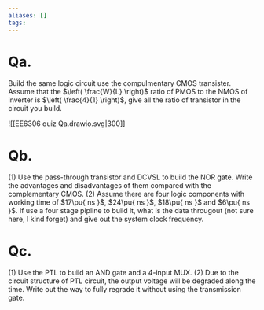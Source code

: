 ```yaml
---
aliases: []
tags:
---
```

# Qa.

Build the same logic circuit use the compulmentary CMOS transister. Assume that the $\left( \frac{W}{L} \right)$ ratio of PMOS to the NMOS of inverter is $\left( \frac{4}{1} \right)$, give all the ratio of transistor in the circuit you build.

![[EE6306 quiz Qa.drawio.svg|300]]

# Qb. 

(1) Use the pass-through transistor and DCVSL to build the NOR gate. Write the advantages and disadvantages of them compared with the complementary CMOS. (2) Assume there are four logic components with working time of $17\pu{ ns }$, $24\pu{ ns }$, $18\pu{ ns }$ and $6\pu{ ns }$. If use a four stage pipline to build it, what is the data througout (not sure here, I kind forget) and give out the system clock frequency.

# Qc.

(1) Use the PTL to build an AND gate and a 4-input MUX. (2) Due to the circuit structure of PTL circuit, the output voltage will be degraded along the time. Write out the way to fully regrade it without using the transmission gate.
